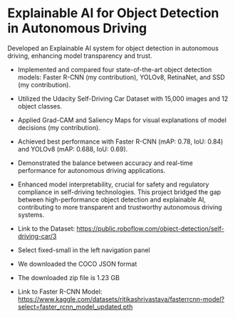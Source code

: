 # Explainable AI for Object Detection in Autonomous Driving

Developed an Explainable AI system for object detection in autonomous driving, enhancing model transparency and trust.
- Implemented and compared four state-of-the-art object detection models: Faster R-CNN (my contribution), YOLOv8, RetinaNet, and SSD (my contribution).
- Utilized the Udacity Self-Driving Car Dataset with 15,000 images and 12 object classes.
- Applied Grad-CAM and Saliency Maps for visual explanations of model decisions (my contribution).
- Achieved best performance with Faster R-CNN (mAP: 0.78, IoU: 0.84) and YOLOv8 (mAP: 0.688, IoU: 0.69).
- Demonstrated the balance between accuracy and real-time performance for autonomous driving applications.
- Enhanced model interpretability, crucial for safety and regulatory compliance in self-driving technologies.
This project bridged the gap between high-performance object detection and explainable AI, contributing to more transparent and trustworthy autonomous driving systems.

- Link to the Dataset: https://public.roboflow.com/object-detection/self-driving-car/3
- Select fixed-small in the left navigation panel
- We downloaded the COCO JSON format
- The downloaded zip file is 1.23 GB
- Link to Faster R-CNN Model: https://www.kaggle.com/datasets/ritikashrivastava/fasterrcnn-model?select=faster_rcnn_model_updated.pth


